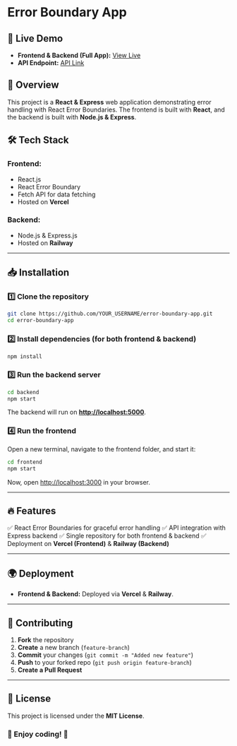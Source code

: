 # Error Boundary App

## 🚀 Live Demo
- **Frontend & Backend (Full App):** [View Live](https://error-boundary-app-frontend.vercel.app/)
- **API Endpoint:** [API Link](https://error-boundary-app-backend-production.up.railway.app/api/data)

## 📖 Overview
This project is a **React & Express** web application demonstrating error handling with React Error Boundaries. The frontend is built with **React**, and the backend is built with **Node.js & Express**.

## 🛠️ Tech Stack
### **Frontend:**
- React.js
- React Error Boundary
- Fetch API for data fetching
- Hosted on **Vercel**

### **Backend:**
- Node.js & Express.js
- Hosted on **Railway**

---

## 📥 Installation
### 1️⃣ Clone the repository
```sh
git clone https://github.com/YOUR_USERNAME/error-boundary-app.git
cd error-boundary-app
```

### 2️⃣ Install dependencies (for both frontend & backend)
```sh
npm install
```

### 3️⃣ Run the backend server
```sh
cd backend
npm start
```
The backend will run on **[http://localhost:5000](http://localhost:5000)**.

### 4️⃣ Run the frontend
Open a new terminal, navigate to the frontend folder, and start it:
```sh
cd frontend
npm start
```
Now, open [http://localhost:3000](http://localhost:3000) in your browser.

---

## 🔥 Features
✅ React Error Boundaries for graceful error handling
✅ API integration with Express backend
✅ Single repository for both frontend & backend
✅ Deployment on **Vercel (Frontend)** & **Railway (Backend)**

---

## 🌍 Deployment
- **Frontend & Backend:** Deployed via **Vercel** & **Railway**.

---

## 🤝 Contributing
1. **Fork** the repository
2. **Create** a new branch (`feature-branch`)
3. **Commit** your changes (`git commit -m "Added new feature"`)
4. **Push** to your forked repo (`git push origin feature-branch`)
5. **Create a Pull Request**

---

## 📝 License
This project is licensed under the **MIT License**.

### 🎉 Enjoy coding! 🚀

